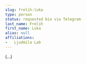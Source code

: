 ```yaml
---
slug: frelih-luka
type: person
status: requested bio via Telegram
last_name: Frelih
first_name: Luka
alias: null
affiliations:
-   Ljudmila Lab
---
```


(...)